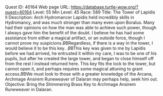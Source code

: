 Quest ID: 40164
Web page URL: https://database.turtle-wow.org/?quest=40164
Level: 55
Min Level: 45
Race: 589
Title: The Tower of Lapidis II
Description: Arch Hydromancer Lapidis held incredibly skills in Hydromancy, and was much stronger than many even upon Boralus. Many had their opinions on how the man was able to achieve such power, though I always gave him the benefit of the doubt. I believe he has had some assistance from either a magical artifact, or an outside force, though I cannot prove my suspicions.$B$BRegardless, if there is a way in the tower, I would believe it to be this key. <Hydromancer Flakereef produces a small Shimmering Brass Key>.$B$BThis key was given to me by Lapidis before we had arrived, he entrusted it within my care, I was to be one of his pupils, but after he created the large tower, and began to close himself off from the rest I instead returned here. This key fits the lock to the tower, but cannot open it, and perhaps requires some magical attuning to grant access.$B$BWe must look to those with a greater knowledge of the Arcana, Archmage Ansirem Runeweaver of Dalaran may perhaps help, seek him out.
Objective: Bring the Shimmering Brass Key to Archmage Ansirem Runeweaver in Dalaran.
